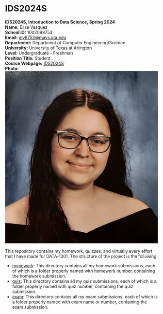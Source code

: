 # IDS2024S

**IDS2024S, Introduction to Data Science, Spring 2024**  
**Name:** Elisa Vasquez  
**School ID:** 1002098753  
**Email:** ejv8753@mavs.uta.edu  
**Department:** Department of Computer Engineering/Science  
**University:** University of Texas at Arlington  
**Level:** Undergraduate - Freshman  
**Position Title:** Student  
**Cource Webpage:** [IDS2024S](www.cdslab.org/IDS2024S)  
**Photo:**  
![A photo of Elisa Vasquez](ProfessionalPhoto.jpg)  

This repository contains my homework, quizzes, and virtually every effort that I have made for DATA-1301. The structure of the project is the following:

+ [homework](./hw): This directory contains all my homework submissions, each of which is a folder properly named with homework number, containing the homework submission.  
+ [quiz](./quiz): This directory contains all my quiz submissions, each of which is a folder properly named with quiz number, containing the quiz submission.  
+ [exam](./exam): This directory contains all my exam submissions, each of which is a folder properly named with exam name or number, containing the exam submission.  

